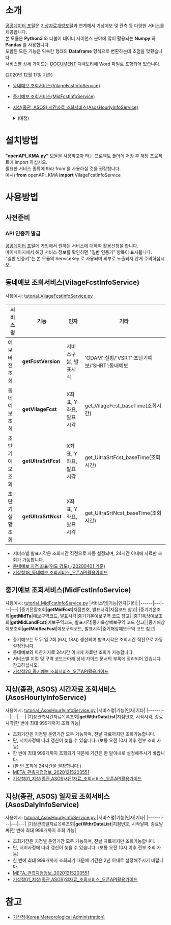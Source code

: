 # 소개
[공공데이터 포털](https://Data.go.kr)은 [기상자료개방포털](https://data.kma.go.kr)과 연계해서 기상예보 및 관측 등 다양한 서비스를 제공합니다.  
본 모듈은 **Python3** 와 더불어 데이터 사이언스 분야에 많이 활용되는 **Numpy** 와 **Pandas** 를 사용합니다.  
포함된 모든 기능은 익숙한 형태의 **Dataframe** 형식으로 변환하는데 초점을 맞췄습니다.  
서비스별 상세 가이드는 [DOCUMENT](DOCUMENT/) 디렉토리에 Word 파일로 포함되어 있습니다. 

(2020년 12월 17일 기준)
* [동네예보 조회서비스(VilageFcstInfoService)](DOCUMENT/기상청18_동네예보&#32;조회서비스_오픈API활용가이드.docx)
* [중기예보 조회서비스(MidFcstInfoService)](DOCUMENT/기상청20_중기예보&#32;조회서비스_오픈API활용가이드.docx)
* [지상(종관, ASOS) 시간자료 조회서비스(AsosHourlyInfoService)](DOCUMENT/기상청01_지상(종관,ASOS)시간자료_조회서비스_오픈API활용가이드.docx)

  <details>
    <summary>(예정)</summary>

    * 동네예보 통보문 조회서비스(VilageFcstMsgService)  
    * 지상(종관, ASOS) 일자료 조회서비스(AsosDalyInfoService)  
    * 기상특보 조회서비스(WthrWrnInfoService)  
    * 생활기상지수 조회서비스(LivingWthrIdxService01)  
    * 태풍정보 조회서비스(TyphoonInfoService)  
    * 기상청_지진정보(EqkInfoService)  
    * 관광코스별 관광지 상세 날씨 조회서비스(TourStnInfoService)  
    * 위성영상 조회서비스(getInsightSatlit)  
    * 보건기상지수 조회서비스(HealthWthrIdxService)  
    * 레이더영상 조회서비스(RadarImgInfoService)  
    * 지상(방재, AWS)기상관측자료 조회서비스(Aws1miInfoService)  
    * CCTV 기반 도로날씨정보 조회서비스(RoadWthrInfoService)  
    * 낙뢰분포도 조회서비스(LgtDistrbInfoService)  
    * 작물별 농업주산지 상세날씨 조회서비스(FmlandWthrInfoService)  
    * 수치모델자료(경량화) 조회서비스(NwpModelInfoService)  
    * 위성자료(경량화) 조회서비스(WthrSatlitInfoService)  
    * 지상기상월보 조회서비스(SfcMtlyInfoService)  
    * 레이더관측자료 조회서비스(RadarObsInfoService)  
    * 일기도 조회서비스(WthrChartInfoService)  
    * 낙뢰관측자료 조회서비스(LgtInfoService)  
    * 항공기상전문(IWXXMVer.2.0) 조회서비스(AmmIwxxmService)  
    * 해양기상관측자료 조회서비스(OceanInfoService)  
    * 서리발생 가능성 예측정보 조회서비스(FrstFcstInfoService)  
    * 지상기상연보 조회서비스(SfcYearlyInfoService)  
    * 레이더자료(경량화) 조회서비스(WthrRadarInfoService)  
    * 방재기상월보 조회서비스(AwsMtlyInfoService)  
    * 해양기상월보 조회서비스(SeaMtlyInfoService)  
    * 항공기상전문 조회서비스(AmmService)_기상청에서 운영하는 관측지점, 기상예보구역, 기상특보구역 등에 대한 정보를 제공합니다. ※ 방재기상업무 수행을 위해 공공기관에 한해서 제공하는 자료입니다. 활용목적을 정확히 적어주시기 바랍니다.  
    * 지점정보(기상관측, 특보구역) 조회서비스(WethrBasicInfoService)  
    * 황사정보 조회서비스(YdstInfoService)_황사일기도, 황사관측값, 황사위성영상 정보를 조회하는 서비스 ※ 방재기상업무 수행을 위해 공공기관에 한해서 제공하는 자료입니다. 활용목적을 정확히 적어주시기 바랍니다.  
    * 고층기상월보 조회서비스(UppMtlyInfoService)  
    * 방재기상연보 조회서비스(AwsYearlyInfoService)  
    * 세계공항 항공기상전문 조회서비스(AftnAmmService)  
    * 고층기상관측자료 조회서비스(UppInfoService)  
  </details>

# 설치방법
**"openAPI_KMA.py"** 모듈을 사용하고자 하는 프로젝트 폴더에 저장 후 해당 프로젝트에 import 하십시오.  
필요한 서비스 종류에 따라 from 을 사용하실 것을 권장합니다.  
예시) **from** openAPI_KMA **import** VilageFcstInfoService

# 사용방법
## 사전준비
### API 인증키 발급
[공공데이터 포털](https://Data.go.kr)에 가입해서 원하는 서비스에 대하여 활용신청을 합니다.  
마이페이지에서 해당 서비스 정보를 확인하면 "일반 인증키" 항목이 표시됩니다.  
"일반 인증키"는 본 모듈의 ServiceKey 로 사용되며 외부로 노출되지 않게 주의하십시오.  

## 동네예보 조회서비스(VilageFcstInfoService)
사용예시: [tutorial_VilageFcstInfoService.py](tutorial_VilageFcstInfoService.py)

|서비스명|기능|인자|기타|
|------|---|---|---|
|예보버전조회|**getFcstVersion**|서비스구분, 발표시각|'ODAM':실황/'VSRT':초단기예보/'SHRT':동네예보|
|동네예보조회|**getVilageFcst**|X좌표, Y좌표, 발표시각|get_VilageFcst_baseTime(조회시간)|
|초단기예보조회|**getUltraSrtFcst**|X좌표, Y좌표, 발표시각|get_UltraSrtFcst_baseTime(조회시간)|
|초단기실황조회|**getUltraSrtNcst**|X좌표, Y좌표, 발표시각|get_UltraSrtNcst_baseTime(조회시간)|

* 서비스별 발표시각은 조회시간 직전으로 자동 설정되며, 24시간 이내에 자료만 조회가 가능합니다.  
* [동네예보 지점 좌표(위도 경도)_(20200401 기준)](METADATA/동네예보&#32;지점&#32;좌표(위도&#32;경도)_(20200401&#32;기준).csv)  
* [기상청18_동네예보 조회서비스_오픈API활용가이드](DOCUMENT/기상청18_동네예보&#32;조회서비스_오픈API활용가이드.docx)  

## 중기예보 조회서비스(MidFcstInfoService)
사용예시: [tutorial_MidFcstInfoService.py](tutorial_MidFcstInfoService.py)
|서비스명|기능|인자|기타|
|------|---|---|---|
|중기전망조회|**getMidFcst**|지점번호, 발표시각|지점코드 참고|
|중기기온조회|**getMidTa**|예보구역코드, 발표시각|중기기온예보구역 코드 참고|
|중기육상예보조회|**getMidLandFcst**|예보구역코드, 발표시각|중기육상예보구역 코드 참고|
|중기해상예보조회|**getMidSeaFcst**|예보구역코드, 발표시각|중기해상예보구역 코드 참고|
* 중기예보는 모두 일 2회 (6시, 18시) 생산되며 발표시각은 조회시간 직전으로 자동 설정됩니다.
* 동네예보와 마찬가지로 24시간 이내에 자료만 조회가 가능합니다.  
* 서비스별 지점 및 구역 코드는아래 상세 가이드 문서의 부록에 정리되어 있습니다. 참고하십시오.
* [기상청20_중기예보 조회서비스_오픈API활용가이드](DOCUMENT/기상청20_중기예보&#32;조회서비스_오픈API활용가이드.docx)  

## 지상(종관, ASOS) 시간자료 조회서비스(AsosHourlyInfoService)
사용예시: [tutorial_AsosHourlyInfoService.py](tutorial_AsosHourlyInfoService.py)
|서비스명|기능|인자|기타|
|------|---|---|---|
|기상관측시간자료목록조회|**getWthrDataList**|지점번호, 시작시각, 종료시각|한 번에 최대 999개까지 조회 가능|

* 조회기간은 지점별 운영기간 모두 가능하며, 전날 자료까지만 조회가능합니다. 
* 단, 서버사정에 따라 갱신이 늦을 수 있습니다. (보통 오전 10시 이후 전부 조회 가능)
* 한 번에 최대 999개까지 조회되기 때문에 기간은 한 달이내로 설정해주시기 바랍니다.  
* (한 번 조회에 24시간을 권장합니다.)
* [META_관측지점정보_20201215203551](METADATA/META_관측지점정보_20201215203551.csv)  
* [기상청01_지상(종관,ASOS)시간자료_조회서비스_오픈API활용가이드](DOCUMENT/기상청01_지상(종관,ASOS)시간자료_조회서비스_오픈API활용가이드.docx)

## 지상(종관, ASOS) 일자료 조회서비스(AsosDalyInfoService)
사용예시: [tutorial_AsosHourlyInfoService.py](tutorial_AsosDalyInfoService.py)
|서비스명|기능|인자|기타|
|------|---|---|---|
|기상관측일자료목록조회|**getWthrDataList**|지점번호, 시작날짜, 종료날짜|한 번에 최대 999개까지 조회 가능|
* 조회기간은 지점별 운영기간 모두 가능하며, 전날 자료까지만 조회가능합니다. 
* 단, 서버사정에 따라 갱신이 늦을 수 있습니다. (보통 오전 10시 이후 전부 조회 가능)
* 한 번에 최대 999개까지 조회되기 때문에 기간은 2년 이내로 설정해주시기 바랍니다.  
* [META_관측지점정보_20201215203551](METADATA/META_관측지점정보_20201215203551.csv)  
* [기상청01_지상(종관,ASOS)일자료_조회서비스_오픈API활용가이드](DOCUMENT/기상청02_지상(종관,ASOS)일자료_조회서비스_오픈API활용가이드.docx)


# 참고
+ [기상청(Korea Meteorological Administration)](http://www.kma.go.kr/)

